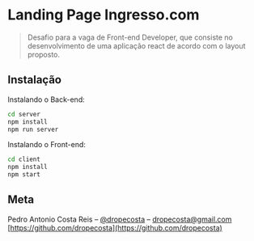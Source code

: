 # Landing Page Ingresso.com
> Desafio para a vaga de Front-end Developer, que consiste no desenvolvimento de uma aplicação react de acordo com o layout proposto.

## Instalação

Instalando o Back-end:

```sh
cd server
npm install
npm run server
```

Instalando o Front-end:

```sh
cd client
npm install
npm start
```

## Meta

Pedro Antonio Costa Reis – [@dropecosta](https://twitter.com/dropecosta) – dropecosta@gmail.com
[https://github.com/dropecosta](https://github.com/dropecosta)
